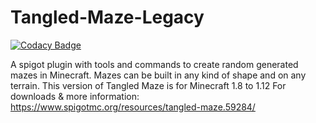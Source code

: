 # Tangled-Maze-Legacy

[![Codacy Badge](https://api.codacy.com/project/badge/Grade/ac4809c6253b49e39876d7c1c70ae7b8)](https://app.codacy.com/app/GorgeousOne/TangledMaze?utm_source=github.com&utm_medium=referral&utm_content=GorgeousOne/TangledMaze&utm_campaign=Badge_Grade_Dashboard)

A spigot plugin with tools and commands to create random generated mazes in Minecraft. Mazes can be built in any kind of shape and on any terrain.
This version of Tangled Maze is for Minecraft 1.8 to 1.12
For downloads & more information:
<https://www.spigotmc.org/resources/tangled-maze.59284/>
